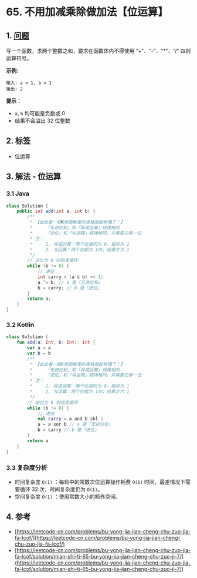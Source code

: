 # 65. 不用加减乘除做加法【位运算】

## 1. [问题](https://leetcode-cn.com/problems/bu-yong-jia-jian-cheng-chu-zuo-jia-fa-lcof/)

写一个函数，求两个整数之和，要求在函数体内不得使用 “+”、“-”、“\*”、“/” 四则运算符号。

**示例:**

```
输入: a = 1, b = 1
输出: 2
```

**提示：**

* `a`, `b` 均可能是负数或 0
* 结果不会溢出 32 位整数

## 2. 标签

* 位运算

## 3. 解法 - 位运算

### 3.1 Java

```java
class Solution {
    public int add(int a, int b) {
        /**
         * 【此处看一眼K佬题解里的表格就能秒懂了！】
         *     「无进位和」和「异或运算」规律相同
         *     「进位」和「与运算」规律相同，并需要左移一位
         * 注：
         *     1. 异或运算：两个位相同为 0，相异为 1
         *     2. 与运算：两个位都为 1时，结果才为 1
         */
        // 进位为 0 时结束循环
        while (b != 0) {
            // 进位
            int carry = (a & b) << 1;
            a ^= b; // a 是「无进位和」
            b = carry; // b 是「进位」
        }
        return a;
    }
}
```

### 3.2 Kotlin

```kotlin
class Solution {
    fun add(a: Int, b: Int): Int {
        var a = a
        var b = b
        /**
         * 【此处看一眼K佬题解里的表格就能秒懂了！】
         *     「无进位和」和「异或运算」规律相同
         *     「进位」和「与运算」规律相同，并需要左移一位
         * 注：
         *     1. 异或运算：两个位相同为 0，相异为 1
         *     2. 与运算：两个位都为 1时，结果才为 1
         */
        // 进位为 0 时结束循环
        while (b != 0) {
            // 进位
            val carry = a and b shl 1
            a = a xor b // a 是「无进位和」
            b = carry // b 是「进位」
        }
        return a
    }
}
```

### 3.3 复杂度分析

* 时间复杂度 `O(1)` ：每轮中的常数次位运算操作耗费 `O(1)` 时间，最差情况下需要循环 32 次，时间复杂度仍为 `O(1)`。
* 空间复杂度 `O(1)` ：使用常数大小的额外空间。

## 4. 参考

* [https://leetcode-cn.com/problems/bu-yong-jia-jian-cheng-chu-zuo-jia-fa-lcof/](https://leetcode-cn.com/problems/bu-yong-jia-jian-cheng-chu-zuo-jia-fa-lcof/)
* [https://leetcode-cn.com/problems/bu-yong-jia-jian-cheng-chu-zuo-jia-fa-lcof/solution/mian-shi-ti-65-bu-yong-jia-jian-cheng-chu-zuo-ji-7/](https://leetcode-cn.com/problems/bu-yong-jia-jian-cheng-chu-zuo-jia-fa-lcof/solution/mian-shi-ti-65-bu-yong-jia-jian-cheng-chu-zuo-ji-7/)
